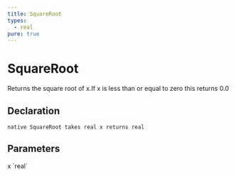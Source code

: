 ```yaml
---
title: SquareRoot
types:
  - real
pure: true
---
```


# SquareRoot
Returns the square root of x.If x is less than or equal to zero this returns 0.0

## Declaration

```
native SquareRoot takes real x returns real
```

## Parameters
<dl>
  <dt>x `real`</dt>
  <dd></dd>
</dl>